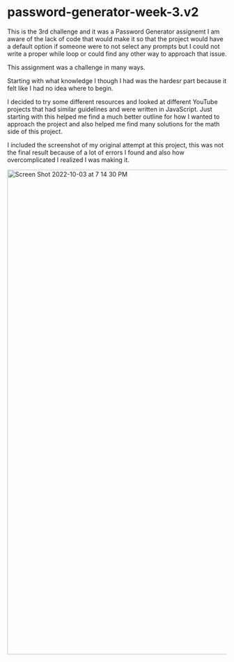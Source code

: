 # password-generator-week-3.v2

This is the 3rd challenge and it was a Password Generator assignemt 
I am aware of the lack of code that would make it so that the project 
would have a default option if someone were to not select any prompts but 
I could not write a proper while loop or could find any other way to approach that 
issue. 

This assignment was a challenge in many ways. 

Starting with what knowledge I though I had was the hardesr part 
because it felt like I had no idea where to begin.

I decided to try some different resources and looked at different 
YouTube projects that had similar guidelines and were written in 
JavaScript. Just starting with this helped me find a much better outline for 
how I wanted to approach the project and also helped me find many solutions 
for the math side of this project. 

I included the screenshot of my original attempt at this project, this 
was not the final result because of a lot of errors I found and also 
how overcomplicated I realized I was making it. 

<img width="1111" alt="Screen Shot 2022-10-03 at 7 14 30 PM" src="https://user-images.githubusercontent.com/110552504/193702511-5c18cd95-ec15-438a-9529-835004cc05ec.png">
